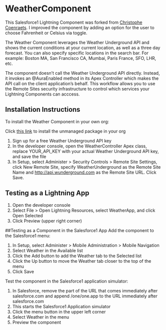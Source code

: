 # WeatherComponent
This Salesforce1 Lightning Component was forked from [Christophe Coenraets](https://developer.salesforce.com/blogs/developer-relations/author/ccoenraets). I improved the component by adding an option for the user to choose Fahrenheit or Celsius via toggle.

The Weather Component leverages the Weather Underground API and shows the current conditions at your current location, as well as a three day forecast. You can also specify specific locations in the search bar. For example: Boston MA, San Francisco CA, Mumbai, Paris France, SFO, LHR, etc.

The component doesn’t call the Weather Underground API directly. Instead, it invokes an @AuraEnabled method in its Apex Controller which makes the API call on the client application’s behalf. This workflow allows you to use the Remote Sites security infrastructure to control which services your Lightning Components can acccess.

## Installation Instructions
To install the Weather Component in your own org:

Click [this link](https://login.salesforce.com/packaging/installPackage.apexp?p0=04ti0000000Te9Z) to install the unmanaged package in your org

1. Sign up for a free Weather Underground API key
2. In the developer console, open the WeatherController Apex class, replace YOUR_API_KEY with your actual Weather Underground API key, and save the file
3. In Setup, select Administer > Security Controls > Remote Site Settings, click New Remote Site, specify WeatherUnderground as the Remote Site Name and http://api.wunderground.com as the Remote Site URL. Click Save.

## Testing as a Lightning App

1. Open the developer console
2. Select File > Open Lightning Resources, select WeatherApp, and click Open Selected
3. Click Preview (upper right corner)

##Testing as a Component in the Salesforce1 App
Add the component to the Salesforce1 menu:

1. In Setup, select Administer > Mobile Administration > Mobile Navigation
2. Select Weather in the Available list
3. Click the Add button to add the Weather tab to the Selected list
4. Click the Up button to move the Weather tab closer to the top of the menu
5. Click Save

Test the component in the Salesforce1 application simulator:

1. In Salesforce, remove the part of the URL that comes immediately after salesforce.com and append /one/one.app to the URL immediately after salesforce.com
2. This starts the Salesforce1 Application simulator
3. Click the menu button in the upper left corner
4. Select Weather in the menu
5. Preview the component
